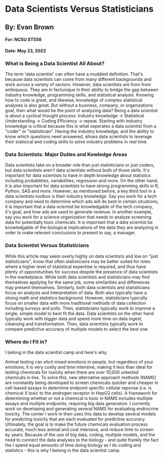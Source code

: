 # Data Scientists Versus Statisticians
## By: Evan Brown
#### For: NCSU ST558
#### Date: May 23, 2022



### What is Being a Data Scientist All About?

The term 'data scientist' can often have a muddied definition. That's because data scientists can come from many different backgrounds and work across a variety of sectors. However, data scientists are from from ambiquous. They are in factunique in their ability to bridge the gap between industry knowledge, programming skills, and statistical analysis. Knowing how to code is great, and likewise, knowledge of complex statistical analyses is also great. But without a business, company, or organizations goal, then what would be the point of analyzing data? Being a data scientist is about a cyclical thought process: Industry knowledge -> Statistical Understanding -> Coding Efficiency -> repeat. Starting with industry knowledge is critical because this is what seperates a data scientist from a "coder" or "statistician". Having the industry knowledge, and the ability to know which questions need answered, allows data scientists to leverage their statisical and coding skills to solve industry problems in real time. 

### Data Scientists: Major Duties and Kowledge Areas

Data scientists take on a broader role than just statisticians or just coders, but data scientists aren't data scientists without both of those skills. It's important for data scientists to have in depth knowledge about statistics including probablities, variabilities, regression and more. On the other hand, it is also important for data scientists to have strong programming skills in R, Python, SAS and more. However, as mentioned before, a key third tool in a data scientists toolbox is their industry knowledge. Say you work for a tech company and need to determine which ads will do best in certain situations, it is important that a data scientist be knowledgable of the tech company, it's goal, and how ads are used to generate revenue. In another example, say you work for a science organization that needs to analyze screening data for potentially toxic chemicals. It is important that a data scientist be knowledgable of the biological implications of the data they are analyzing in order to make relevant conclusions to present to say, a manager. 

### Data Scientist Versus Statisticians

While this article may seem overly highly on data scientists and low on "just statisticians", know that often statisticians may be better suited for roles where a higher level of statistical experitise is required, and thus have plenty of opporotunities for success despite the presence of data scientists in the marketplace. While both data scientists and statisticians may find themselves applying for the same job, some similarities and differences may present themselves. Similarly, both data scientists and statisticians focus on analysis and interpretation of data. Both also typically have a strong math and statistics background. However, statisticians typically focus on smaller data with more traditional methods of data collection including surveys and polls. Then, statisticians typically work to improve a single, simple model to best fit the data. Data scientists on the other hand typically work with bigger data and spend more time on data ingest, cleansing and transformation. Then, data scientists typically work to compare predictive accuracy of multiple models to select the best one. 

### Where do I Fit in?

I belong in the data scientist camp and here's why.

Animal testing can elicit mixed emotions in people, but regardless of your emotions, it is very costly and time intensive, making it less than ideal for testing chemicals for toxicity when there are over 10,000 untested chemicals in line. To solve this, new alternative approach methods (NAMS) are constantly being developed to  screen chemicals quicker and cheaper in cell-based assays to determine endpoint specific cellular reponse (i.e. is chemical X toxic to the androgen receptor in  HepG2 cells). A framework for determining whether or not a chemical is toxic in NAMS includes multiple assays and multiple endpoints, requiring big data generation. I currently work on developing and generating several NAMS for evaluating endrocrine toxicity. The center I work in then uses this data to develop several models for predicting toxicity that are each evaluated for predictive accuracy. Ultimately, the goal is to make the future chemicals evaluation process accurate, much less animal and cost intensive, and reduce time to screen by years. Because of the use of big data, coding, multiple models, and the need to connect the data analyses to the biology - and quite frankly the fact the I spend equal amounts of time doing biology as I do coding and statistics - this is why I belong in the data scientist camp.


